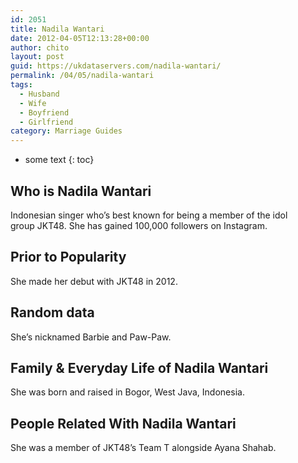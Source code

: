 ```yaml
---
id: 2051
title: Nadila Wantari
date: 2012-04-05T12:13:28+00:00
author: chito
layout: post
guid: https://ukdataservers.com/nadila-wantari/
permalink: /04/05/nadila-wantari
tags:
  - Husband
  - Wife
  - Boyfriend
  - Girlfriend
category: Marriage Guides
---
```


* some text
{: toc}
          
          
## Who is  Nadila Wantari
                  
                  
                  
Indonesian singer who&#8217;s best known for being a member of the idol group JKT48. She has gained 100,000 followers on Instagram.
                  
                
                
                
## Prior to Popularity 
                  
                  
                  
She made her debut with JKT48 in 2012.
                  
                
                
                
## Random data 
                  
                  
                  
She&#8217;s nicknamed Barbie and Paw-Paw.
                  
                
                
                
## Family & Everyday Life of Nadila Wantari
                  
                  
                  
She was born and raised in Bogor, West Java, Indonesia.
                  
                
                
                
## People Related With  Nadila Wantari
                  
                  
                  
She was a member of JKT48&#8217;s Team T alongside Ayana Shahab.
                  
                
              
            
          
          
          
    
    
  

